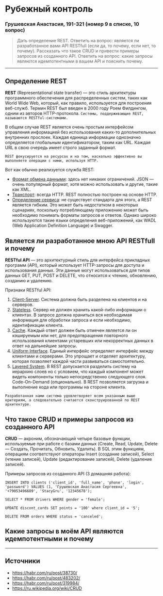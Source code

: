 # Рубежный контроль
### Грушевская Анастасия, 191-321 (номер 9 в списке, 10 вопрос)

>Дать определение REST. Ответить на вопрос: является ли разработанное вами API RESTfull (если да, то почему, если нет, то почему). Рассказать что такое CRUD и привести примеры запросов из созданного API. Ответить на вопрос: какие запросы являются идемпотентными в вашем API и пояснить почему.

---

## Определение REST

**REST** (Representational state transfer) — это стиль архитектуры программного обеспечения для распределенных систем, таких как World Wide Web, который, как правило, используется для построения веб-служб. Термин REST был введен в 2000 году Роем Филдингом, одним из авторов HTTP-протокола. `Системы, поддерживающие REST, называются RESTful-системами.`

В общем случае REST является очень простым интерфейсом управления информацией без использования каких-то дополнительных внутренних прослоек. Каждая единица информации однозначно определяется глобальным идентификатором, таким как URL. Каждая URL в свою очередь имеет строго заданный формат.

`REST фокусируется на ресурсах и на том, насколько эффективно вы выполняете операции с ними, используя HTTP.`

Вот как обычно реализуется служба REST:
- <ins>Формат обмена данными</ins>: здесь нет никаких ограничений. JSON — очень популярный формат, хотя можно использовать и другие, такие как XML.
- <ins>Транспорт</ins>: всегда HTTP. REST полностью построен на основе HTTP.
- <ins>Определение сервиса</ins>: не существует стандарта для этого, а REST является гибким. Это может быть недостатком в некоторых сценариях, поскольку потребляющему приложению может быть необходимо понимать форматы запросов и ответов. Однако широко используются такие языки определения веб-приложений, как WADL (Web Application Definition Language) и Swagger.

## Является ли разработанное мною API RESTfull и почему

**RESTful API** — это архитектурный стиль для интерфейса прикладных программ (API), который использует HTTP-запросы для доступа и использования данных. Эти данные могут использоваться для типов данных GET, PUT, POST и DELETE, что относится к чтению, обновлению, созданию и удалению.

Признаки RESTful API:
1.	<ins>Client-Server</ins>. Система должна быть разделена на клиентов и на серверов. 
2.	<ins>Stateless</ins>. Сервер не должен хранить какой-либо информации о клиентах. В запросе должна храниться вся необходимая информация для обработки запроса и если необходимо, идентификации клиента.
3.	<ins>Cache</ins>․ Каждый ответ должен быть отмечен является ли он кэшируемым или нет, для предотвращения повторного использования клиентами устаревших или некорректных данных в ответ на дальнейшие запросы.
4.	<ins>Uniform Interface</ins>. Единый интерфейс определяет интерфейс между клиентами и серверами. Это упрощает и отделяет архитектуру, которая позволяет каждой части развиваться самостоятельно.
5.	<ins>Layered System</ins>. В REST допускается разделить систему на иерархию слоев но с условием, что каждый компонент может видеть компоненты только непосредственно следующего слоя. 
Code-On-Demand (опционально). В REST позволяется загрузка и выполнение кода или программы на стороне клиента.

`Разработанная нами система удовлетворяет всем указанным выше критериям, а следовательно считается сконструированной по REST архитектуре.`

## Что такое CRUD и примеры запросов из созданного API

**CRUD** —  акроним, обозначающий четыре базовые функции, используемые при работе с базами данных (Create, Read, Update, Delete — Создать, Прочитать, Обновить, Удалить). В SQL этим функциям, операциям соответствуют операторы Insert (создание записей), Select (чтение записей), Update (редактирование записей), Delete (удаление записей).

Примеры запросов из созданного API (3 домашняя работа):

```
INSERT INTO clients ('client_id', 'full_name', 'phone', 'login', 'password') VALUES (1, 'Грушевская Анастасия Сергеевна', '+79053496689', 'StacyGru', '12345678'); 
```

```
SELECT * FROM drivers WHERE gender = 'female';
```

```
UPDATE discont_cards SET points = '100' where client_id = '5';
```

```
DELETE FROM orders WHERE status = 'canceled';
```

## Какие запросы в моём API являются идемпотентными и почему

---

## Источники
- https://habr.com/ru/post/38730/
- https://habr.com/ru/post/483202/
- https://habr.com/ru/post/319984/
- https://ru.wikipedia.org/wiki/CRUD
